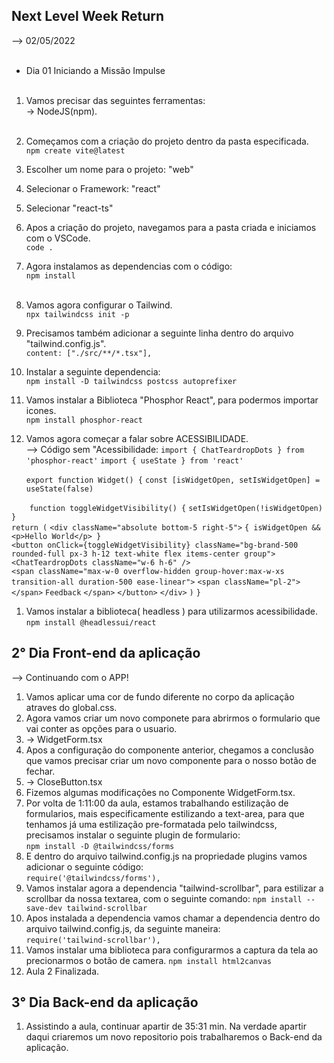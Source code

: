 ## Next Level Week Return </br>
--> 02/05/2022 </br> </br>

* Dia 01 Iniciando a Missão Impulse </br> </br>
  
1. Vamos precisar das seguintes ferramentas: </br>
  -> NodeJS(npm). </br> </br>
2. Começamos com a criação do projeto dentro da pasta especificada. </br>
   ```npm create vite@latest``` </br>
3. Escolher um nome para o projeto: "web" </br>
4. Selecionar o Framework: "react" </br>
5. Selecionar "react-ts" </br>
6. Apos a criação do projeto, navegamos para a pasta criada e iniciamos com o VSCode.</br>
   ```code .```</br>
7. Agora instalamos as dependencias com o código:</br>
   ```npm install```</br></br>

8. Vamos agora configurar o Tailwind.</br>
   ```npx tailwindcss init -p```</br>
9. Precisamos também adicionar a seguinte linha dentro do arquivo "tailwind.config.js".</br>
    ```content: ["./src/**/*.tsx"],```</br>
10. Instalar a seguinte dependencia:</br>
    ```npm install -D tailwindcss postcss autoprefixer```</br>
11. Vamos instalar a Biblioteca "Phosphor React", para podermos importar icones.</br>
    ```npm install phosphor-react```</br>
12. Vamos agora começar a falar sobre ACESSIBILIDADE.</br>
--> Código sem "Acessibilidade:
  ```import { ChatTeardropDots } from 'phosphor-react'```
    ```import { useState } from 'react'```
  
    ```export function Widget() {```
      ```const [isWidgetOpen, setIsWidgetOpen] = useState(false)```
  
  ```    function toggleWidgetVisibility() {```
        ```setIsWidgetOpen(!isWidgetOpen)```
  ```    }```  
      ```return (```
        ```<div className="absolute bottom-5 right-5">```
          ```{ isWidgetOpen && <p>Hello World</p> }```  
          ```<button onClick={toggleWidgetVisibility} className="bg-brand-500 rounded-full px-3 h-12 text-white flex items-center group">```
            ```<ChatTeardropDots className="w-6 h-6" />```  
            ```<span className="max-w-0 overflow-hidden group-hover:max-w-xs transition-all duration-500 ease-linear">```
              ```<span className="pl-2"></span>```
              ```Feedback```
            ```</span>```
          ```</button>```
        ```</div>```
      ```)```
    ```}```</br>
1.  Vamos instalar a biblioteca( headless ) para utilizarmos acessibilidade.</br>
    ```npm install @headlessui/react```</br>

## 2° Dia Front-end da aplicação</br>
--> Continuando com o APP!</br>
1. Vamos aplicar uma cor de fundo diferente no corpo da aplicação atraves do global.css.</br>
2. Agora vamos criar um novo componete para abrirmos o formulario que vai conter as opções para o usuario.</br>
3. -> WidgetForm.tsx</br>
4. Apos a configuração do componente anterior, chegamos a conclusão que vamos precisar criar um novo componente para o nosso botão de fechar.</br>
5. -> CloseButton.tsx</br>
6. Fizemos algumas modificações no Componente WidgetForm.tsx.</br>
7. Por volta de 1:11:00 da aula, estamos trabalhando estilização de formularios, mais especificamente estilizando a text-area, para que tenhamos já uma estilização pre-formatada pelo tailwindcss, precisamos instalar o seguinte plugin de formulario:</br>
   ```npm install -D @tailwindcss/forms```</br>
8. E dentro do arquivo tailwind.config.js na propriedade plugins vamos adicionar o seguinte código:</br>
   ```require('@tailwindcss/forms'),```</br>
9. Vamos instalar agora a dependencia "tailwind-scrollbar", para estilizar a scrollbar da nossa textarea, com o seguinte comando:
  ```npm install --save-dev tailwind-scrollbar```</br>
10. Apos instalada a dependencia vamos chamar a dependencia dentro do arquivo tailwind.config.js, da seguinte maneira:</br>
    ```require('tailwind-scrollbar'),```</br>
11. Vamos instalar uma biblioteca para configurarmos a captura da tela ao precionarmos o botão de camera.
  ```npm install html2canvas```</br>
11. Aula 2 Finalizada.

## 3° Dia Back-end da aplicação</br>
1. Assistindo a aula, continuar apartir de 35:31 min. Na verdade apartir daqui criaremos um novo repositorio pois trabalharemos o Back-end da aplicação.
